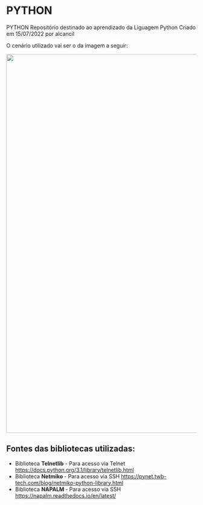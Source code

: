 # PYTHON
PYTHON
Repositório destinado ao aprendizado da Liguagem Python
Criado em 15/07/2022 por alcancil

O cenário utilizado vai ser o da imagem a seguir:

<p align=center>
   <img width="1000" heigth="300" src="https://user-images.githubusercontent.com/52798596/183132761-1003eed3-bd62-4d9c-9aac-a923fd69b589.png">
</p>

<h2><b>Fontes das bibliotecas utilizadas:</b></h2>

* Biblioteca <b>Telnetlib</b> - Para acesso via Telnet <https://docs.python.org/3.1/library/telnetlib.html>
* Biblioteca <b>Netmiko  </b> - Para acesso via SSH    <https://pynet.twb-tech.com/blog/netmiko-python-library.html>
* Biblioteca <b>NAPALM   </b> - Para acesso via SSH    <https://napalm.readthedocs.io/en/latest/>
